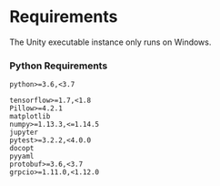 # Requirements
The Unity executable instance only runs on Windows.

### Python Requirements
```
python>=3.6,<3.7

tensorflow>=1.7,<1.8
Pillow>=4.2.1
matplotlib
numpy>=1.13.3,<=1.14.5
jupyter
pytest>=3.2.2,<4.0.0
docopt
pyyaml
protobuf>=3.6,<3.7
grpcio>=1.11.0,<1.12.0
```
